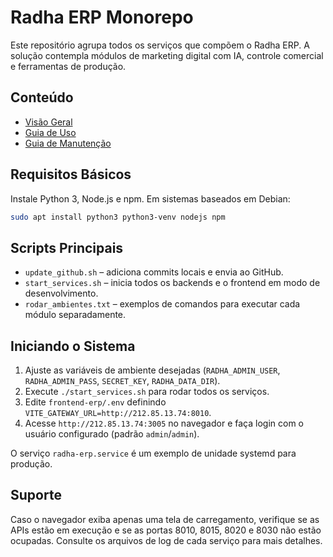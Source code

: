 # Radha ERP Monorepo

Este repositório agrupa todos os serviços que compõem o Radha ERP. A solução contempla módulos de marketing digital com IA, controle comercial e ferramentas de produção.

## Conteúdo
- [Visão Geral](docs/overview.md)
- [Guia de Uso](docs/user-guide.md)
- [Guia de Manutenção](docs/admin-guide.md)

## Requisitos Básicos
Instale Python 3, Node.js e npm. Em sistemas baseados em Debian:
```bash
sudo apt install python3 python3-venv nodejs npm
```

## Scripts Principais
- `update_github.sh` – adiciona commits locais e envia ao GitHub.
- `start_services.sh` – inicia todos os backends e o frontend em modo de desenvolvimento.
- `rodar_ambientes.txt` – exemplos de comandos para executar cada módulo separadamente.

## Iniciando o Sistema
1. Ajuste as variáveis de ambiente desejadas (`RADHA_ADMIN_USER`, `RADHA_ADMIN_PASS`, `SECRET_KEY`, `RADHA_DATA_DIR`).
2. Execute `./start_services.sh` para rodar todos os serviços.
3. Edite `frontend-erp/.env` definindo `VITE_GATEWAY_URL=http://212.85.13.74:8010`.
4. Acesse `http://212.85.13.74:3005` no navegador e faça login com o usuário configurado (padrão `admin`/`admin`).

O serviço `radha-erp.service` é um exemplo de unidade systemd para produção.

## Suporte
Caso o navegador exiba apenas uma tela de carregamento, verifique se as APIs estão em execução e se as portas 8010, 8015, 8020 e 8030 não estão ocupadas. Consulte os arquivos de log de cada serviço para mais detalhes.

